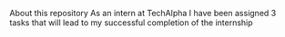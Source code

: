 About this repository
As an intern at TechAlpha I have been assigned 3 tasks that will lead to my successful completion of the internship
